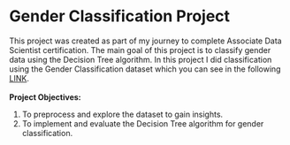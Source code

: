 # Gender Classification Project
This project was created as part of my journey to complete Associate Data Scientist certification. The main goal of this project is to classify gender data using the Decision Tree algorithm. In this project I did classification using the Gender Classification dataset which you can see in the following <a href=https://www.kaggle.com/datasets/elakiricoder/gender-classification-dataset/data)> LINK</a>.
<br>
<br>
<strong>Project Objectives:</strong>
<ol>
<li>To preprocess and explore the dataset to gain insights.</li>
<li>To implement and evaluate the Decision Tree algorithm for gender classification.</li>
</ol>
